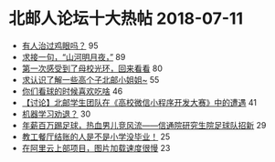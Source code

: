 # 北邮人论坛十大热帖 2018-07-11

- [有人治过鸡眼吗？](https://bbs.byr.cn/article/Health/211742) 95
- [求接一句，“山河明月夜，”](https://bbs.byr.cn/article/Poetry/25062) 89
- [第一次感受到了母校光环，回来看看](https://bbs.byr.cn/article/Feeling/3065866) 80
- [求认识了解一些高个子北邮小姐姐~](https://bbs.byr.cn/article/Friends/1878421) 55
- [你们看球的时候喜欢吃啥](https://bbs.byr.cn/article/Talking/6021829) 46
- [【讨论】北邮学生团队在《高校微信小程序开发大赛》中的遭遇](https://bbs.byr.cn/article/StudyShare/186539) 41
- [机器学习劝退？](https://bbs.byr.cn/article/ML_DM/30397) 30
- [年薪百万踢足球，热血男儿竞风流——信通院研究生院足球队招新](https://bbs.byr.cn/article/Football/810046418) 29
- [教工餐厅结账的人是不是小学没毕业！](https://bbs.byr.cn/article/Food/494148) 25
- [在阿里云上部项目，图片加载速度很慢](https://bbs.byr.cn/article/Linux/157282) 23


